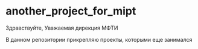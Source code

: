 # another_project_for_mipt

Здравствуйте, Уважаемая дирекция МФТИ  

В данном репозитории прикрепляю проекты, которыми еще занимался
